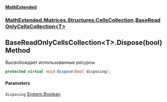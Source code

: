 #### [MathExtended](index.md 'index')
### [MathExtended.Matrices.Structures.CellsCollection](MathExtended_Matrices_Structures_CellsCollection.md 'MathExtended.Matrices.Structures.CellsCollection').[BaseReadOnlyCellsCollection&lt;T&gt;](MathExtended_Matrices_Structures_CellsCollection_BaseReadOnlyCellsCollection_T_.md 'MathExtended.Matrices.Structures.CellsCollection.BaseReadOnlyCellsCollection&lt;T&gt;')
## BaseReadOnlyCellsCollection&lt;T&gt;.Dispose(bool) Method
Высвобождает использованные ресурсы  
```csharp
protected virtual void Dispose(bool disposing);
```
#### Parameters
<a name='MathExtended_Matrices_Structures_CellsCollection_BaseReadOnlyCellsCollection_T__Dispose(bool)_disposing'></a>
`disposing` [System.Boolean](https://docs.microsoft.com/en-us/dotnet/api/System.Boolean 'System.Boolean')  
  
